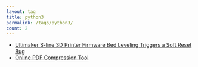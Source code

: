 ```yaml
---
layout: tag
title: python3
permalink: /tags/python3/
count: 2
---
```


- [Ultimaker S-line 3D Printer Firmware Bed Leveling Triggers a Soft Reset Bug](https://ansonliu.com/2024/03/ultimaker-gcode-footprint-halt/)
- [Online PDF Compression Tool](https://samirpaulb.github.io/blog-jekyll/posts/online-pdf-compression-tool/)
